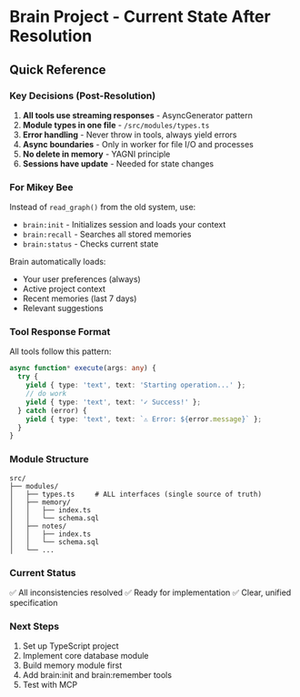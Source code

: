 # Brain Project - Current State After Resolution

## Quick Reference

### Key Decisions (Post-Resolution)

1. **All tools use streaming responses** - AsyncGenerator pattern
2. **Module types in one file** - `/src/modules/types.ts`
3. **Error handling** - Never throw in tools, always yield errors
4. **Async boundaries** - Only in worker for file I/O and processes
5. **No delete in memory** - YAGNI principle
6. **Sessions have update** - Needed for state changes

### For Mikey Bee

Instead of `read_graph()` from the old system, use:
- `brain:init` - Initializes session and loads your context
- `brain:recall` - Searches all stored memories
- `brain:status` - Checks current state

Brain automatically loads:
- Your user preferences (always)
- Active project context
- Recent memories (last 7 days)
- Relevant suggestions

### Tool Response Format

All tools follow this pattern:
```typescript
async function* execute(args: any) {
  try {
    yield { type: 'text', text: 'Starting operation...' };
    // do work
    yield { type: 'text', text: '✓ Success!' };
  } catch (error) {
    yield { type: 'text', text: `⚠️ Error: ${error.message}` };
  }
}
```

### Module Structure
```
src/
├── modules/
│   ├── types.ts     # ALL interfaces (single source of truth)
│   ├── memory/
│   │   ├── index.ts
│   │   └── schema.sql
│   ├── notes/
│   │   ├── index.ts
│   │   └── schema.sql
│   └── ...
```

### Current Status

✅ All inconsistencies resolved
✅ Ready for implementation
✅ Clear, unified specification

### Next Steps

1. Set up TypeScript project
2. Implement core database module
3. Build memory module first
4. Add brain:init and brain:remember tools
5. Test with MCP
